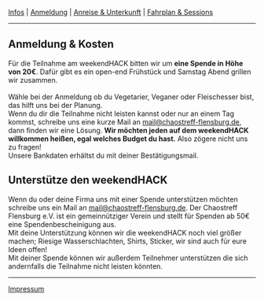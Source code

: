 [Infos](/#das-event) | [Anmeldung](/registration) | [Anreise & Unterkunft](/anreise-unterkunft) | [Fahrplan & Sessions](/fahrplan)

---

## Anmeldung & Kosten
Für die Teilnahme am weekendHACK bitten wir um **eine Spende in Höhe von 20€**. Dafür gibt es ein open-end Frühstück und Samstag Abend grillen wir zusammen.  
<br>Wähle bei der Anmeldung ob du Vegetarier, Veganer oder Fleischesser bist, das hilft uns bei der Planung. <br>
Wenn du dir die Teilnahme nicht leisten kannst oder nur an einem Tag kommst, schreibe uns eine kurze Mail an [mail@chaostreff-flensburg.de](mailto:mail@chaostreff-flensburg.de), dann finden wir eine Lösung. **Wir möchten jeden auf dem weekendHACK willkommen heißen, egal welches Budget du hast.** Also zögere nicht uns zu fragen!<br>
Unsere Bankdaten erhältst du mit deiner Bestätigungsmail.

## Unterstütze den weekendHACK
Wenn du oder deine Firma uns mit einer Spende unterstützen möchten schreibe uns ein Mail an [mail@chaostreff-flensburg.de](mailto:mail@chaostreff-flensburg.de). Der Chaostreff Flensburg e.V. ist ein gemeinnütziger Verein und stellt für Spenden ab 50€ eine Spendenbescheinigung aus.  
Mit deine Unterstützung können wir die weekendHACK noch viel größer machen; Riesige Wasserschlachten, Shirts, Sticker, wir sind auch für eure Ideen offen! <br>
Mit deiner Spende können wir außerdem Teilnehmer unterstützen die sich andernfalls die Teilnahme nicht leisten könnten.

---
[Impressum](https://chaostreff-flensburg.de/impressum/)
